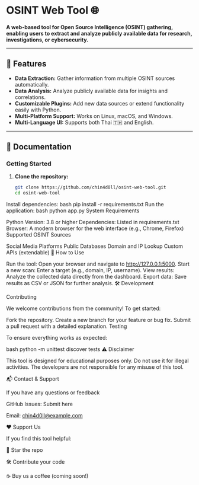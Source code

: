 # OSINT Web Tool 🌐

**A web-based tool for Open Source Intelligence (OSINT) gathering, enabling users to extract and analyze publicly available data for research, investigations, or cybersecurity.**

---

## 🚀 Features
- **Data Extraction:** Gather information from multiple OSINT sources automatically.
- **Data Analysis:** Analyze publicly available data for insights and correlations.
- **Customizable Plugins:** Add new data sources or extend functionality easily with Python.
- **Multi-Platform Support:** Works on Linux, macOS, and Windows.
- **Multi-Language UI:** Supports both Thai 🇹🇭 and English.

---

## 📖 Documentation
### **Getting Started**
1. **Clone the repository:**
   ```bash
   git clone https://github.com/chin4d0ll/osint-web-tool.git
   cd osint-web-tool
Install dependencies:
bash
pip install -r requirements.txt
Run the application:
bash
python app.py
System Requirements

Python Version: 3.8 or higher
Dependencies: Listed in requirements.txt
Browser: A modern browser for the web interface (e.g., Chrome, Firefox)
Supported OSINT Sources

Social Media Platforms
Public Databases
Domain and IP Lookup
Custom APIs (extendable)
🔧 How to Use

Run the tool:
Open your browser and navigate to http://127.0.0.1:5000.
Start a new scan:
Enter a target (e.g., domain, IP, username).
View results:
Analyze the collected data directly from the dashboard.
Export data:
Save results as CSV or JSON for further analysis.
🛠️ Development

Contributing

We welcome contributions from the community! To get started:

Fork the repository.
Create a new branch for your feature or bug fix.
Submit a pull request with a detailed explanation.
Testing

To ensure everything works as expected:

bash
python -m unittest discover tests
⚠️ Disclaimer

This tool is designed for educational purposes only. Do not use it for illegal activities. The developers are not responsible for any misuse of this tool.

📬 Contact & Support

If you have any questions or feedback

GitHub Issues: Submit here

Email: chin4d0ll@example.com

❤️ Support Us

If you find this tool helpful:

🌟 Star the repo

🛠️ Contribute your code

☕ Buy us a coffee (coming soon!)
